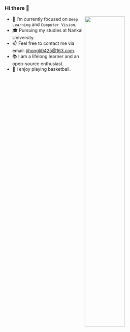 ### Hi there 👋
<picture> 
    <source media="(prefers-color-scheme: dark)" srcset="https://github-readme-stats-ouuan.vercel.app/api?username=ouuan&theme=dark&show_icons=true"> 
    <img align="right" width="50%" src="https://github-readme-stats.vercel.app/api?username=Li-Jihong"> 
</picture>

- 🔭 I’m currently focused on `Deep Learning` and `Computer Vision`.
- 🎓 Pursuing my studies at Nankai University.
- 📫 Feel free to contact me via email: jihongli0425@163.com.
- 📚 I am a lifelong learner and an open-source enthusiast.
- 🏀 I enjoy playing basketball.
